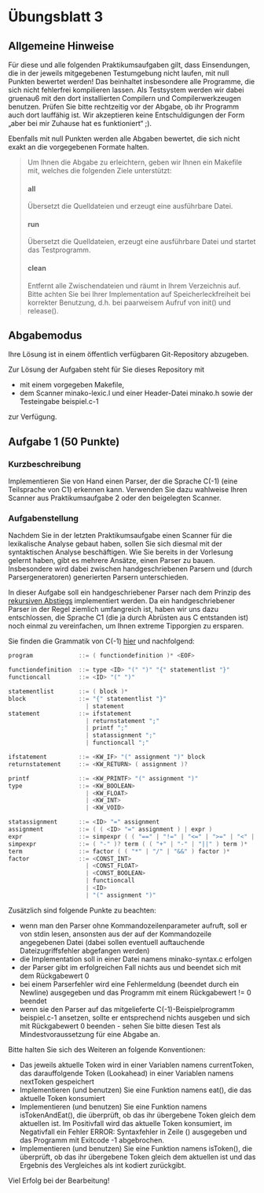 # Übungsblatt 3
## Allgemeine Hinweise
Für diese und alle folgenden Praktikumsaufgaben gilt, dass Einsendungen, die in der jeweils mitgegebenen Testumgebung nicht laufen, mit null Punkten bewertet werden! Das beinhaltet insbesondere alle Programme, die sich nicht fehlerfrei kompilieren lassen. Als Testsystem werden wir dabei gruenau6 mit den dort installierten Compilern und Compilerwerkzeugen benutzen. Prüfen Sie bitte rechtzeitig vor der Abgabe, ob ihr Programm auch dort lauffähig ist. Wir akzeptieren keine Entschuldigungen der Form „aber bei mir Zuhause hat es funktioniert“ ;).

Ebenfalls mit null Punkten werden alle Abgaben bewertet, die sich nicht exakt an die vorgegebenen Formate halten.

> Um Ihnen die Abgabe zu erleichtern, geben wir Ihnen ein Makefile mit, welches die folgenden Ziele unterstützt:
> #### all
> Übersetzt die Quelldateien und erzeugt eine ausführbare Datei.
> #### run
> Übersetzt die Quelldateien, erzeugt eine ausführbare Datei und startet das Testprogramm.
> #### clean
> Entfernt alle Zwischendateien und räumt in Ihrem Verzeichnis auf.
> Bitte achten Sie bei Ihrer Implementation auf Speicherleckfreiheit bei korrekter Benutzung, d.h. bei paarweisem Aufruf von init() und release().

## Abgabemodus
Ihre Lösung ist in einem öffentlich verfügbaren Git-Repository abzugeben.

Zur Lösung der Aufgaben steht für Sie dieses Repository mit
- mit einem vorgegeben Makefile, 
- dem Scanner minako-lexic.l und einer Header-Datei minako.h sowie der Testeingabe beispiel.c-1 

zur Verfügung.

## Aufgabe 1 (50 Punkte)
### Kurzbeschreibung
Implementieren Sie von Hand einen Parser, der die Sprache C(-1) (eine Teilsprache von C1) erkennen kann. Verwenden Sie dazu wahlweise Ihren Scanner aus Praktikumsaufgabe 2 oder den beigelegten Scanner.

### Aufgabenstellung
Nachdem Sie in der letzten Praktikumsaufgabe einen Scanner für die lexikalische Analyse gebaut haben, sollen Sie sich diesmal mit der syntaktischen Analyse beschäftigen. Wie Sie bereits in der Vorlesung gelernt haben, gibt es mehrere Ansätze, einen Parser zu bauen. Insbesondere wird dabei zwischen handgeschriebenen Parsern und (durch Parsergeneratoren) generierten Parsern unterschieden.

In dieser Aufgabe soll ein handgeschriebener Parser nach dem Prinzip des [rekursiven Abstiegs](https://en.wikipedia.org/wiki/Recursive_descent_parser) implementiert werden. Da ein handgeschriebener Parser in der Regel ziemlich umfangreich ist, haben wir uns dazu entschlossen, die Sprache C1 (die ja durch Abrüsten aus C entstanden ist) noch einmal zu vereinfachen, um Ihnen extreme Tipporgien zu ersparen.

Sie finden die Grammatik von C(-1) [hier](https://amor.cms.hu-berlin.de/~kunert/lehre/material/c-1-grammar.php) und nachfolgend:
```C
program             ::= ( functiondefinition )* <EOF>

functiondefinition  ::= type <ID> "(" ")" "{" statementlist "}"
functioncall        ::= <ID> "(" ")"

statementlist       ::= ( block )*
block               ::= "{" statementlist "}"
                      | statement
statement           ::= ifstatement
                      | returnstatement ";"
                      | printf ";"
                      | statassignment ";"
                      | functioncall ";"

ifstatement         ::= <KW_IF> "(" assignment ")" block
returnstatement     ::= <KW_RETURN> ( assignment )?

printf              ::= <KW_PRINTF> "(" assignment ")"
type                ::= <KW_BOOLEAN>
                      | <KW_FLOAT>
                      | <KW_INT>
                      | <KW_VOID>

statassignment      ::= <ID> "=" assignment
assignment          ::= ( ( <ID> "=" assignment ) | expr )
expr                ::= simpexpr ( ( "==" | "!=" | "<=" | ">=" | "<" | ">" ) simpexpr )?
simpexpr            ::= ( "-" )? term ( ( "+" | "-" | "||" ) term )*
term                ::= factor ( ( "*" | "/" | "&&" ) factor )*
factor              ::= <CONST_INT>
                      | <CONST_FLOAT>
                      | <CONST_BOOLEAN>
                      | functioncall
                      | <ID>
                      | "(" assignment ")"
```
Zusätzlich sind folgende Punkte zu beachten:

- wenn man den Parser ohne Kommandozeilenparameter aufruft, soll er von stdin lesen, ansonsten aus der auf der Kommandozeile angegebenen Datei (dabei sollen eventuell auftauchende Dateizugriffsfehler abgefangen werden)
- die Implementation soll in einer Datei namens minako-syntax.c erfolgen
- der Parser gibt im erfolgreichen Fall nichts aus und beendet sich mit dem Rückgabewert 0
- bei einem Parserfehler wird eine Fehlermeldung (beendet durch ein Newline) ausgegeben und das Programm mit einem Rückgabewert != 0 beendet
- wenn sie den Parser auf das mitgelieferte C(-1)-Beispielprogramm beispiel.c-1 ansetzen, sollte er entsprechend nichts ausgeben und sich mit Rückgabewert 0 beenden - sehen Sie bitte diesen Test als Mindestvoraussetzung für eine Abgabe an.

Bitte halten Sie sich des Weiteren an folgende Konventionen:

- Das jeweils aktuelle Token wird in einer Variablen namens currentToken, das darauffolgende Token (Lookahead) in einer Variablen namens nextToken gespeichert
- Implementieren (und benutzen) Sie eine Funktion namens eat(), die das aktuelle Token konsumiert
- Implementieren (und benutzen) Sie eine Funktion namens isTokenAndEat(), die überprüft, ob das ihr übergebene Token gleich dem aktuellen ist. Im Positivfall wird das aktuelle Token konsumiert, im Negativfall ein Fehler ERROR: Syntaxfehler in Zeile (<zeile>) ausgegeben und das Programm mit Exitcode -1 abgebrochen.
- Implementieren (und benutzen) Sie eine Funktion namens isToken(), die überprüft, ob das ihr übergebene Token gleich dem aktuellen ist und das Ergebnis des Vergleiches als int kodiert zurückgibt.

Viel Erfolg bei der Bearbeitung!

